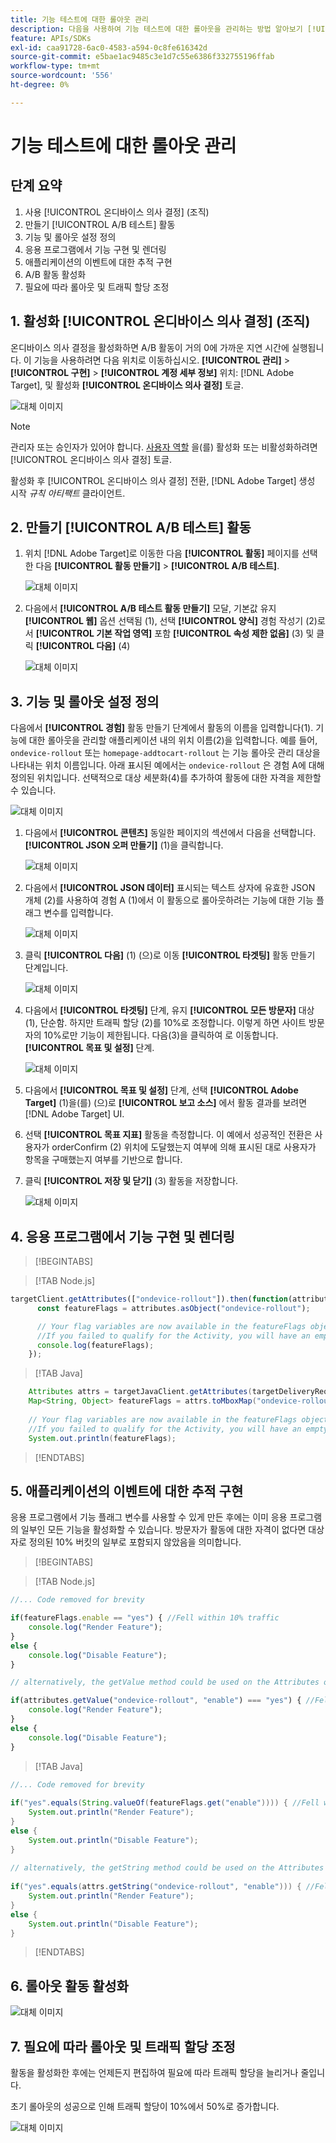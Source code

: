 ```yaml
---
title: 기능 테스트에 대한 롤아웃 관리
description: 다음을 사용하여 기능 테스트에 대한 롤아웃을 관리하는 방법 알아보기 [!UICONTROL 온디바이스 의사 결정].
feature: APIs/SDKs
exl-id: caa91728-6ac0-4583-a594-0c8fe616342d
source-git-commit: e5bae1ac9485c3e1d7c55e6386f332755196ffab
workflow-type: tm+mt
source-wordcount: '556'
ht-degree: 0%

---
```


# 기능 테스트에 대한 롤아웃 관리

## 단계 요약

1. 사용 [!UICONTROL 온디바이스 의사 결정] (조직)
1. 만들기 [!UICONTROL A/B 테스트] 활동
1. 기능 및 롤아웃 설정 정의
1. 응용 프로그램에서 기능 구현 및 렌더링
1. 애플리케이션의 이벤트에 대한 추적 구현
1. A/B 활동 활성화
1. 필요에 따라 롤아웃 및 트래픽 할당 조정

## 1. 활성화 [!UICONTROL 온디바이스 의사 결정] (조직)

온디바이스 의사 결정을 활성화하면 A/B 활동이 거의 0에 가까운 지연 시간에 실행됩니다. 이 기능을 사용하려면 다음 위치로 이동하십시오. **[!UICONTROL 관리]** > **[!UICONTROL 구현]** > **[!UICONTROL 계정 세부 정보]** 위치: [!DNL Adobe Target], 및 활성화 **[!UICONTROL 온디바이스 의사 결정]** 토글.

![대체 이미지](assets/asset-odd-toggle.png)

>[!NOTE]
>
>관리자 또는 승인자가 있어야 합니다. [사용자 역할](https://experienceleague.adobe.com/docs/target/using/administer/manage-users/user-management.html) 을(를) 활성화 또는 비활성화하려면 [!UICONTROL 온디바이스 의사 결정] 토글.

활성화 후 [!UICONTROL 온디바이스 의사 결정] 전환, [!DNL Adobe Target] 생성 시작 *규칙 아티팩트* 클라이언트.

## 2. 만들기 [!UICONTROL A/B 테스트] 활동

1. 위치 [!DNL Adobe Target]로 이동한 다음 **[!UICONTROL 활동]** 페이지를 선택한 다음 **[!UICONTROL 활동 만들기]** > **[!UICONTROL A/B 테스트]**.

   ![대체 이미지](assets/asset-ab.png)

1. 다음에서 **[!UICONTROL A/B 테스트 활동 만들기]** 모달, 기본값 유지 **[!UICONTROL 웹]** 옵션 선택됨 (1), 선택 **[!UICONTROL 양식]** 경험 작성기 (2)로서 **[!UICONTROL 기본 작업 영역]** 포함 **[!UICONTROL 속성 제한 없음]** (3) 및 클릭 **[!UICONTROL 다음]** (4)

   ![대체 이미지](assets/asset-form.png)

## 3. 기능 및 롤아웃 설정 정의

다음에서 **[!UICONTROL 경험]** 활동 만들기 단계에서 활동의 이름을 입력합니다(1). 기능에 대한 롤아웃을 관리할 애플리케이션 내의 위치 이름(2)을 입력합니다. 예를 들어,  `ondevice-rollout` 또는 `homepage-addtocart-rollout` 는 기능 롤아웃 관리 대상을 나타내는 위치 이름입니다. 아래 표시된 예에서는 `ondevice-rollout` 은 경험 A에 대해 정의된 위치입니다. 선택적으로 대상 세분화(4)를 추가하여 활동에 대한 자격을 제한할 수 있습니다.

![대체 이미지](assets/asset-location-rollout.png)

1. 다음에서 **[!UICONTROL 콘텐츠]** 동일한 페이지의 섹션에서 다음을 선택합니다. **[!UICONTROL JSON 오퍼 만들기]** (1)을 클릭합니다.

   ![대체 이미지](assets/asset-offer.png)

1. 다음에서 **[!UICONTROL JSON 데이터]** 표시되는 텍스트 상자에 유효한 JSON 개체 (2)를 사용하여 경험 A (1)에서 이 활동으로 롤아웃하려는 기능에 대한 기능 플래그 변수를 입력합니다.

   ![대체 이미지](assets/asset-json-a-rollout.png)

1. 클릭 **[!UICONTROL 다음]** (1) (으)로 이동 **[!UICONTROL 타겟팅]** 활동 만들기 단계입니다.

   ![대체 이미지](assets/asset-next-2-t-rollout.png)

1. 다음에서 **[!UICONTROL 타겟팅]** 단계, 유지 **[!UICONTROL 모든 방문자]** 대상 (1), 단순함. 하지만 트래픽 할당 (2)를 10%로 조정합니다. 이렇게 하면 사이트 방문자의 10%로만 기능이 제한됩니다. 다음(3)을 클릭하여 로 이동합니다. **[!UICONTROL 목표 및 설정]** 단계.

   ![대체 이미지](assets/asset-next-2-g-rollout.png)

1. 다음에서 **[!UICONTROL 목표 및 설정]** 단계, 선택 **[!UICONTROL Adobe Target]** (1)을(를) (으)로 **[!UICONTROL 보고 소스]** 에서 활동 결과를 보려면 [!DNL Adobe Target] UI.

1. 선택 **[!UICONTROL 목표 지표]** 활동을 측정합니다. 이 예에서 성공적인 전환은 사용자가 orderConfirm (2) 위치에 도달했는지 여부에 의해 표시된 대로 사용자가 항목을 구매했는지 여부를 기반으로 합니다.

1. 클릭 **[!UICONTROL 저장 및 닫기]** (3) 활동을 저장합니다.

   ![대체 이미지](assets/asset-conv-rollout.png)

## 4. 응용 프로그램에서 기능 구현 및 렌더링

>[!BEGINTABS]

>[!TAB Node.js]

```js {line-numbers="true"}
targetClient.getAttributes(["ondevice-rollout"]).then(function(attributes) {
      const featureFlags = attributes.asObject("ondevice-rollout");

      // Your flag variables are now available in the featureFlags object variable.
      //If you failed to qualify for the Activity, you will have an empty object.
      console.log(featureFlags);
    });
```

>[!TAB Java]

```java {line-numbers="true"}
    Attributes attrs = targetJavaClient.getAttributes(targetDeliveryRequest, "ondevice-rollout");
    Map<String, Object> featureFlags = attrs.toMboxMap("ondevice-rollout");
​
    // Your flag variables are now available in the featureFlags object variable.
    //If you failed to qualify for the Activity, you will have an empty object.
    System.out.println(featureFlags);
```

>[!ENDTABS]

## 5. 애플리케이션의 이벤트에 대한 추적 구현

응용 프로그램에서 기능 플래그 변수를 사용할 수 있게 만든 후에는 이미 응용 프로그램의 일부인 모든 기능을 활성화할 수 있습니다. 방문자가 활동에 대한 자격이 없다면 대상자로 정의된 10% 버킷의 일부로 포함되지 않았음을 의미합니다.

>[!BEGINTABS]

>[!TAB Node.js]

```js {line-numbers="true"}
//... Code removed for brevity

if(featureFlags.enable == "yes") { //Fell within 10% traffic
    console.log("Render Feature");
}
else {
    console.log("Disable Feature");
}

// alternatively, the getValue method could be used on the Attributes object.

if(attributes.getValue("ondevice-rollout", "enable") === "yes") { //Fell within 10% traffic
    console.log("Render Feature");
}
else {
    console.log("Disable Feature");
}
```

>[!TAB Java]

```java {line-numbers="true"}
//... Code removed for brevity
​
if("yes".equals(String.valueOf(featureFlags.get("enable")))) { //Fell within 10% traffic
    System.out.println("Render Feature");
}
else {
    System.out.println("Disable Feature");
}
​
// alternatively, the getString method could be used on the Attributes object.
​
if("yes".equals(attrs.getString("ondevice-rollout", "enable"))) { //Fell within 10% traffic
    System.out.println("Render Feature");
}
else {
    System.out.println("Disable Feature");
}
```

>[!ENDTABS]

## 6. 롤아웃 활동 활성화

![대체 이미지](assets/asset-activate-rollout.png)

## 7. 필요에 따라 롤아웃 및 트래픽 할당 조정

활동을 활성화한 후에는 언제든지 편집하여 필요에 따라 트래픽 할당을 늘리거나 줄입니다.

초기 롤아웃의 성공으로 인해 트래픽 할당이 10%에서 50%로 증가합니다.

![대체 이미지](assets/asset-adjust-rollout.png)
